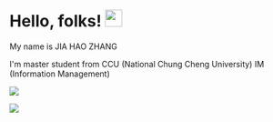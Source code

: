 # Hello, folks! <img src="https://raw.githubusercontent.com/MartinHeinz/MartinHeinz/master/wave.gif" width="30px">

My name is JIA HAO ZHANG 

I'm master student from CCU (National Chung Cheng University) IM (Information Management)

![](https://img.shields.io/badge/Code-Python-informational?style=flat&logo=python&logoColor=white&color=2bbc8a)


<a href="https://colab.research.google.com/drive/1XgHGr7e6aBbKNLZYbi02d10s4zyNSU-H#scrollTo=yRfRjleTPRsN"> ![](https://img.shields.io/badge/<>-Opne_in_Colab-informational?style=flat&logo=GoogleColab&logoColor=#F9AB00&color=2bbc8a) </a>

<!--
**mile-zhang/mile-zhang** is a ✨ _special_ ✨ repository because its `README.md` (this file) appears on your GitHub profile.

Here are some ideas to get you started:

- 🔭 I’m currently working on ...
- 🌱 I’m currently learning ...
- 👯 I’m looking to collaborate on ...
- 🤔 I’m looking for help with ...
- 💬 Ask me about ...
- 📫 How to reach me: ...
- 😄 Pronouns: ...
- ⚡ Fun fact: ...
-->
